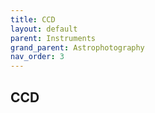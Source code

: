```yaml
---
title: CCD
layout: default
parent: Instruments
grand_parent: Astrophotography
nav_order: 3
---
```


## CCD
